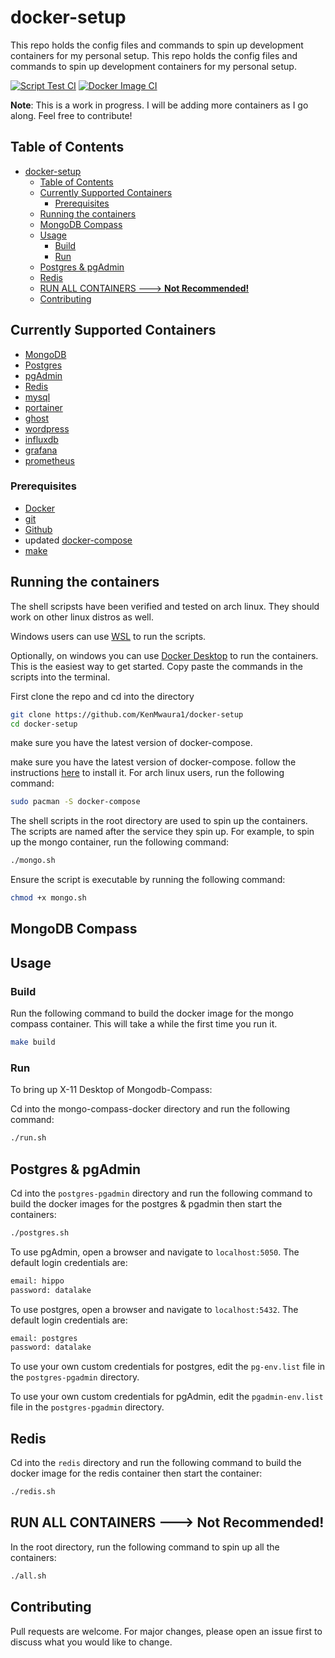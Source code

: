 # docker-setup

This repo holds the config files and commands to spin up development containers for my personal setup.
This repo holds the config files and commands to spin up development containers for my personal setup.

[![Script Test CI](https://github.com/KenMwaura1/docker-setup/actions/workflows/script-test.yml/badge.svg)](https://github.com/KenMwaura1/docker-setup/actions/workflows/script-test.yml) 
[![Docker Image CI](https://github.com/KenMwaura1/docker-setup/actions/workflows/docker-image.yml/badge.svg)](https://github.com/KenMwaura1/docker-setup/actions/workflows/docker-image.yml)

**Note**: This is a work in progress. I will be adding more containers as I go along. Feel free to contribute!

## Table of Contents

- [docker-setup](#docker-setup)
	- [Table of Contents](#table-of-contents)
	- [Currently Supported Containers](#currently-supported-containers)
		- [Prerequisites](#prerequisites)
	- [Running the containers](#running-the-containers)
	- [MongoDB Compass](#mongodb-compass)
	- [Usage](#usage)
		- [Build](#build)
		- [Run](#run)
	- [Postgres \& pgAdmin](#postgres--pgadmin)
	- [Redis](#redis)
	- [RUN ALL CONTAINERS ---\> **Not Recommended!**](#run-all-containers-----not-recommended)
	- [Contributing](#contributing)

## Currently Supported Containers

- [MongoDB](https://www.mongodb.com/)
- [Postgres](https://www.postgresql.org/)
- [pgAdmin](https://www.pgadmin.org/)
- [Redis](https://redis.io/)
- [mysql](https://www.mysql.com/)
- [portainer](https://www.portainer.io/)
- [ghost](https://ghost.org/)
- [wordpress](https://wordpress.org/)
- [influxdb](https://www.influxdata.com/)
- [grafana](https://grafana.com/)
- [prometheus](https://prometheus.io/)
  

### Prerequisites

- [Docker](https://docs.docker.com/install/linux/docker-ce/)
- [git](https://git-scm.com/downloads)
- [Github](https://github.com)
- updated [docker-compose](https://docs.docker.com/compose/install/)
- [make](https://www.gnu.org/software/make/)

## Running the containers

The shell scripsts have been verified and tested on arch linux. They should work on other linux distros as well.

Windows users can use [WSL](https://docs.microsoft.com/en-us/windows/wsl/install-win10) to run the scripts.

Optionally, on windows you can use [Docker Desktop](https://www.docker.com/products/docker-desktop) to run the containers. This is the easiest way to get started. Copy paste the commands in the scripts into the terminal.

First clone the repo and cd into the directory

```bash
git clone https://github.com/KenMwaura1/docker-setup
cd docker-setup
```

make sure you have the latest version of docker-compose.

make sure you have the latest version of docker-compose.
follow the instructions [here](https://docs.docker.com/compose/install/) to install it.
For arch linux users, run the following command:

```bash
sudo pacman -S docker-compose
```

The shell scripts in the root directory are used to spin up the containers. The scripts are named after the service they spin up. For example, to spin up the mongo container, run the following command:

```bash  
./mongo.sh
```

Ensure the script is executable by running the following command:

```bash
chmod +x mongo.sh
```

## MongoDB Compass

## Usage

### Build

Run the following command to build the docker image for the mongo compass container. This will take a while the first time you run it.

```bash
make build
```

### Run

To bring up X-11 Desktop of Mongodb-Compass:

Cd into the mongo-compass-docker directory and run the following command:

```bash
./run.sh
```

## Postgres & pgAdmin

Cd into the `postgres-pgadmin` directory and run the following command to build the docker images for the postgres & pgadmin then start the containers:

```bash
./postgres.sh
```

To use pgAdmin, open a browser and navigate to `localhost:5050`. The default login credentials are:

```bash
email: hippo
password: datalake
```

To use postgres, open a browser and navigate to `localhost:5432`. The default login credentials are:

```bash
email: postgres
password: datalake
```

To use your own custom credentials for postgres, edit the `pg-env.list` file in the `postgres-pgadmin` directory.

To use your own custom credentials for pgAdmin, edit the `pgadmin-env.list` file in the `postgres-pgadmin` directory.

## Redis

Cd into the `redis` directory and run the following command to build the docker image for the redis container then start the container:

```bash
./redis.sh
```

## RUN ALL CONTAINERS ---> **Not Recommended!**

In the root directory, run the following command to spin up all the containers:

```bash
./all.sh
```

## Contributing

Pull requests are welcome. For major changes, please open an issue first to discuss what you would like to change.
